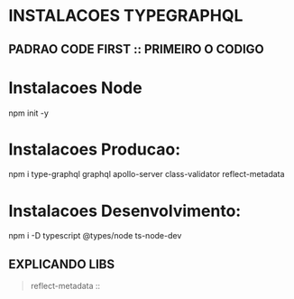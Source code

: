 # INSTALACOES TYPEGRAPHQL
## PADRAO CODE FIRST :: PRIMEIRO O CODIGO

# Instalacoes Node
npm init -y

# Instalacoes Producao:
npm i type-graphql graphql apollo-server class-validator reflect-metadata

# Instalacoes Desenvolvimento:
npm i -D typescript @types/node ts-node-dev

## EXPLICANDO LIBS
> reflect-metadata :: 
> 